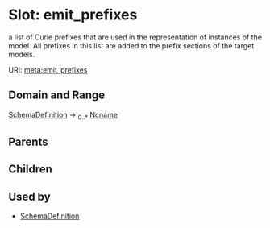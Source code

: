 
# Slot: emit_prefixes


a list of Curie prefixes that are used in the representation of instances of the model.  All prefixes in this list are added to the prefix sections of the target models.

URI: [meta:emit_prefixes](https://w3id.org/linkml/meta/emit_prefixes)


## Domain and Range

[SchemaDefinition](SchemaDefinition.md) ->  <sub>0..*</sub> [Ncname](types/Ncname.md)

## Parents


## Children


## Used by

 * [SchemaDefinition](SchemaDefinition.md)
